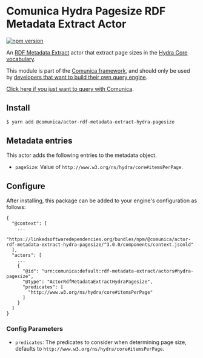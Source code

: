 # Comunica Hydra Pagesize RDF Metadata Extract Actor

[![npm version](https://badge.fury.io/js/%40comunica%2Factor-rdf-metadata-extract-hydra-pagesize.svg)](https://www.npmjs.com/package/@comunica/actor-rdf-metadata-extract-hydra-pagesize)

An [RDF Metadata Extract](https://github.com/comunica/comunica/tree/master/packages/bus-rdf-metadata-extract) actor that
extract page sizes in the [Hydra Core vocabulary](https://www.hydra-cg.com/spec/latest/core/).

This module is part of the [Comunica framework](https://github.com/comunica/comunica),
and should only be used by [developers that want to build their own query engine](https://comunica.dev/docs/modify/).

[Click here if you just want to query with Comunica](https://comunica.dev/docs/query/).

## Install

```bash
$ yarn add @comunica/actor-rdf-metadata-extract-hydra-pagesize
```

## Metadata entries

This actor adds the following entries to the metadata object.

* `pageSize`: Value of `http://www.w3.org/ns/hydra/core#itemsPerPage`.

## Configure

After installing, this package can be added to your engine's configuration as follows:
```text
{
  "@context": [
    ...
    "https://linkedsoftwaredependencies.org/bundles/npm/@comunica/actor-rdf-metadata-extract-hydra-pagesize/^3.0.0/components/context.jsonld"
  ],
  "actors": [
    ...
    {
      "@id": "urn:comunica:default:rdf-metadata-extract/actors#hydra-pagesize",
      "@type": "ActorRdfMetadataExtractHydraPagesize",
      "predicates": [
        "http://www.w3.org/ns/hydra/core#itemsPerPage"
      ]
    }
  ]
}
```

### Config Parameters

* `predicates`: The predicates to consider when determining page size, defaults to `http://www.w3.org/ns/hydra/core#itemsPerPage`.
